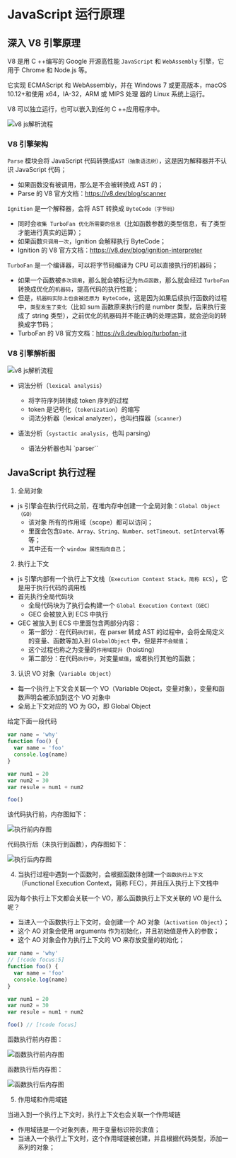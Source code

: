 # JavaScript 运行原理

## 深入 V8 引擎原理

V8 是用 C ++编写的 Google 开源高性能 `JavaScript` 和 `WebAssembly` 引擎，它用于 Chrome 和 Node.js 等。

它实现 ECMAScript 和 WebAssembly，并在 Windows 7 或更高版本，macOS 10.12+和使用 x64，IA-32，ARM 或 MIPS 处理
器的 Linux 系统上运行。

V8 可以独立运行，也可以嵌入到任何 C ++应用程序中。

![v8 js解析流程](../assets/v8_parse_process.webp)

### V8 引擎架构

`Parse` 模块会将 JavaScript 代码转换成`AST（抽象语法树）`，这是因为解释器并不认识 JavaScript 代码；

- 如果函数没有被调用，那么是不会被转换成 AST 的；
- Parse 的 V8 官方文档：https://v8.dev/blog/scanner

`Ignition` 是一个解释器，会将 AST 转换成 `ByteCode（字节码）`

- 同时会`收集 TurboFan 优化所需要的信息`（比如函数参数的类型信息，有了类型才能进行真实的运算）；
- 如果函数`只调用一次`，Ignition 会解释执行 ByteCode；
- Ignition 的 V8 官方文档：https://v8.dev/blog/ignition-interpreter

`TurboFan` 是一个编译器，可以将字节码编译为 CPU 可以直接执行的机器码；

- 如果一个函数被`多次调用`，那么就会被标记为`热点函数`，那么就会经过 `TurboFan` 转换成优化的`机器码`，提高代码的执行性能；
- 但是，`机器码实际上也会被还原为 ByteCode`，这是因为如果后续执行函数的过程中，`类型发生了变化`（比如 sum 函数原来执行的是 number 类型，后来执行变成了 string 类型），之前优化的机器码并不能正确的处理运算，就会逆向的转换成字节码；
- TurboFan 的 V8 官方文档：https://v8.dev/blog/turbofan-jit

### V8 引擎解析图

![v8 js解析流程](../assets/v8_process.webp)

- 词法分析（`lexical analysis`）

  - 将字符序列转换成 token 序列的过程
  - token 是记号化（`tokenization`）的缩写
  - 词法分析器（lexical analyzer），也叫扫描器（`scanner`）

- 语法分析（`systactic analysis`，也叫 parsing）
  - 语法分析器也叫 `parser``

## JavaScript 执行过程

1. 全局对象

- js 引擎会在执行代码之前，在堆内存中创建一个全局对象：`Global Object（GO）`
  - 该对象 所有的作用域（scope）都可以访问；
  - 里面会包含`Date、Array、String、Number、setTimeout、setInterval`等等；
  - 其中还有一个 `window 属性指向自己`；

2. 执行上下文

- js 引擎内部有一个执行上下文栈（`Execution Context Stack，简称 ECS`），它是用于执行代码的调用栈
- 首先执行全局代码块
  - 全局代码块为了执行会构建一个 `Global Execution Context（GEC）`
  - GEC 会被放入到 ECS 中执行
- GEC 被放入到 ECS 中里面包含两部分内容：
  - 第一部分：在代码`执行前`，在 parser 转成 AST 的过程中，会将全局定义的变量、函数等加入到 `GlobalObject` 中，但是并`不会赋值`；
  - 这个过程也称之为变量的`作用域提升`（hoisting）
  - 第二部分：在代码`执行中`，对变量`赋值`，或者执行其他的函数；

3. 认识 VO 对象（`Variable Object`）

- 每一个执行上下文会关联一个 VO（Variable Object，变量对象），变量和函数声明会被添加到这个 VO 对象中
- 全局上下文对应的 VO 为 GO，即 Global Object

给定下面一段代码

```js
var name = 'why'
function foo() {
  var name = 'foo'
  console.log(name)
}

var num1 = 20
var num2 = 30
var resule = num1 + num2

foo()
```

该代码执行前，内存图如下：

![执行前内存图](../assets/before_excute.webp)

代码执行后（未执行到函数），内存图如下：

![执行后内存图](../assets/after_excute.webp)

4. 当执行过程中遇到一个函数时，会根据函数体创建一个`函数执行上下文`（Functional Execution Context，简称 FEC），并且压入执行上下文栈中

因为每个执行上下文都会关联一个 VO，那么函数执行上下文关联的 VO 是什么呢？

- 当进入一个函数执行上下文时，会创建一个 AO 对象（`Activation Object`）；
- 这个 AO 对象会使用 arguments 作为初始化，并且初始值是传入的参数；
- 这个 AO 对象会作为执行上下文的 VO 来存放变量的初始化；

```js
var name = 'why'
// [!code focus:5]
function foo() {
  var name = 'foo'
  console.log(name)
}

var num1 = 20
var num2 = 30
var resule = num1 + num2

foo() // [!code focus]
```

函数执行前内存图：

![函数执行前内存图](../assets/before_func_execute.webp)

函数执行后内存图：

![函数执行后内存图](../assets/after_func_execute.webp)

5. 作用域和作用域链

当进入到一个执行上下文时，执行上下文也会关联一个作用域链

- 作用域链是一个对象列表，用于变量标识符的求值；
- 当进入一个执行上下文时，这个作用域链被创建，并且根据代码类型，添加一系列的对象；
